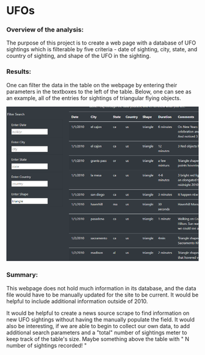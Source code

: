 # UFOs

### Overview of the analysis:
The purpose of this project is to create a web page with a database of UFO sightings which is filterable by five criteria - date of sighting, city, state, and country of sighting, and shape of the UFO in the sighting. 

### Results:

One can filter the data in the table on the webpage by entering their parameters in the textboxes to the left of the table. 
Below, one can see as an example, all of the entries for sightings of triangular flying objects.

![](UFO_filters.png)

### Summary:

This webpage does not hold much information in its database, and the data file would have to be manually updated for the site to be current. It would be helpful to include additional information outside of 2010.

It would be helpful to create a news source scrape to find information on new UFO sightings without having the manually populate the field. It would also be interesting, if we are able to begin to collect our own data, to add additional search parameters and a "total" number of sightings meter to keep track of the table's size. Maybe something above the table with " N number of sightings recorded! "
